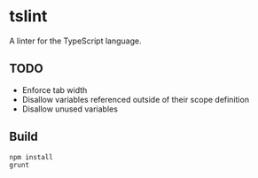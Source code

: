 tslint
======

A linter for the TypeScript language.

TODO
----
* Enforce tab width
* Disallow variables referenced outside of their scope definition
* Disallow unused variables

Build
-----

    npm install
    grunt
